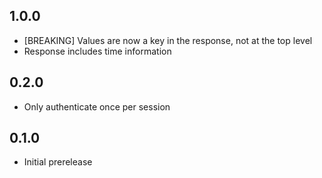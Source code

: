 1.0.0
-----
* [BREAKING] Values are now a key in the response, not at the top level
* Response includes time information

0.2.0
-----
* Only authenticate once per session

0.1.0
-----
* Initial prerelease
